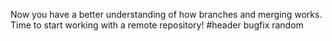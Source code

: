 Now you have a better understanding of how branches and merging works. Time to start working with a remote repository!
#header
bugfix random
